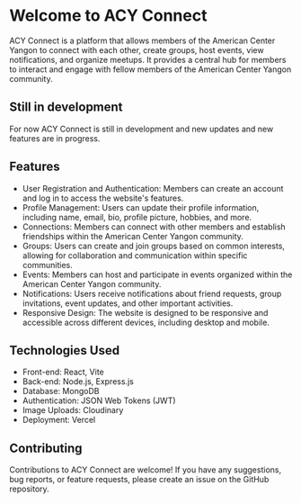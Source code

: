 # Welcome to ACY Connect

ACY Connect is a platform that allows members of the American Center Yangon to connect with each other, create groups, host events, view notifications, and organize meetups. It provides a central hub for members to interact and engage with fellow members of the American Center Yangon community.

## Still in development

For now ACY Connect is still in development and new updates and new features are in progress.

## Features

- User Registration and Authentication: Members can create an account and log in to access the website's features.
- Profile Management: Users can update their profile information, including name, email, bio, profile picture, hobbies, and more.
- Connections: Members can connect with other members and establish friendships within the American Center Yangon community.
- Groups: Users can create and join groups based on common interests, allowing for collaboration and communication within specific communities.
- Events: Members can host and participate in events organized within the American Center Yangon community.
- Notifications: Users receive notifications about friend requests, group invitations, event updates, and other important activities.
- Responsive Design: The website is designed to be responsive and accessible across different devices, including desktop and mobile.

## Technologies Used

- Front-end: React, Vite
- Back-end: Node.js, Express.js
- Database: MongoDB
- Authentication: JSON Web Tokens (JWT)
- Image Uploads: Cloudinary
- Deployment: Vercel

## Contributing

Contributions to ACY Connect are welcome! If you have any suggestions, bug reports, or feature requests, please create an issue on the GitHub repository.
